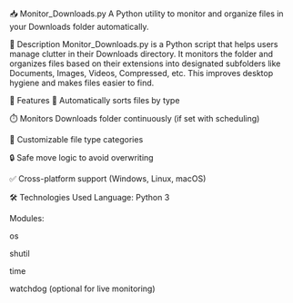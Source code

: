 📥 Monitor_Downloads.py
A Python utility to monitor and organize files in your Downloads folder automatically.

📄 Description
Monitor_Downloads.py is a Python script that helps users manage clutter in their Downloads directory. It monitors the folder and organizes files based on their extensions into designated subfolders like Documents, Images, Videos, Compressed, etc. This improves desktop hygiene and makes files easier to find.

🚀 Features
📁 Automatically sorts files by type

⏱️ Monitors Downloads folder continuously (if set with scheduling)

🧠 Customizable file type categories

🔒 Safe move logic to avoid overwriting

✅ Cross-platform support (Windows, Linux, macOS)

🛠️ Technologies Used
Language: Python 3

Modules:

os

shutil

time

watchdog (optional for live monitoring)

